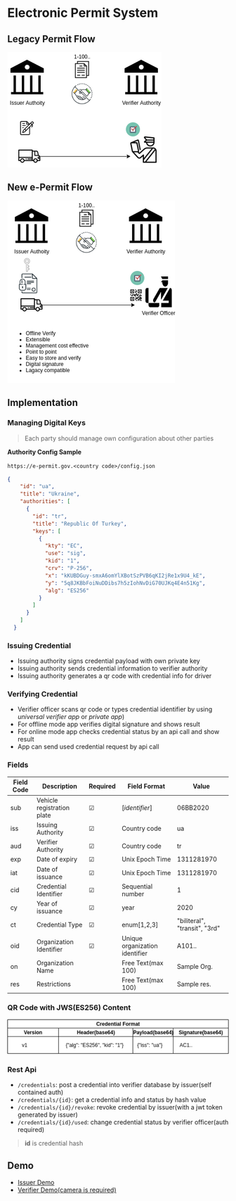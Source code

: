 # Electronic Permit System

## Legacy Permit Flow

![w:1200](img/e-permit-old-flow.png)

## New e-Permit Flow

![w:1200](img/e-permit-new-flow.png)

## Implementation

### Managing Digital Keys

> Each party should manage own configuration about other parties

**Authority Config Sample**

```https://e-permit.gov.<country code>/config.json```

```json
{
    "id": "ua",
    "title": "Ukraine",
    "authorities": [
      {
        "id": "tr",
        "title": "Republic Of Turkey",
        "keys": [
          {
            "kty": "EC",
            "use": "sig",
            "kid": "1",
            "crv": "P-256",
            "x": "kKUBDGuy-smxA6omYlXBotSzPVB6qKI2jRe1x9U4_kE",
            "y": "5q8JKBbFoiNuDDibs7h5zIohNvDiG70UJKq4E4n51Kg",
            "alg": "ES256"
          }
        ]
      }
    ]
  }
```

### Issuing Credential

- Issuing authority signs credential payload with own private key
- Issuing authority sends credential information to verifier authority
- Issuing authority generates a qr code with credential info for driver 

### Verifying Credential

- Verifier officer scans qr code or types credential identifier by using *universal verifier app* or *private app*)
- For offline mode app verifies digital signature and shows result
- For online mode app checks credential status by an api call and show result
- App can send used credential request by api call 



### Fields
| Field Code | Description | Required | Field Format | Value | 
| ----------- | ----------- | -------- | ------- | ------- | 
| sub | Vehicle registration plate | &#9745; |  [*identifier*] | 06BB2020 |
| iss | Issuing Authority |  &#9745; | Country code | ua |
| aud | Verifier Authority | &#9745; | Country code | tr |
| exp |  Date of expiry | &#9745; | Unix Epoch Time | 1311281970 |
| iat | Date of issuance | &#9745; | Unix Epoch Time | 1311281970 |
| cid | Credential Identifier | &#9745; | Sequential number | 1 |
| cy | Year of issuance | &#9745; | year | 2020 |
| ct | Credential Type | &#9745; | enum[1,2,3] | "biliteral", "transit", "3rd" |
| oid | Organization Identifier | &#9745; | Unique organization identifier | A101.. | 
| on | Organization Name | | Free Text(max 100) | Sample Org. |
| res | Restrictions | | Free Text(max 100) | Sample res. |


### QR Code with JWS(ES256) Content

![w:1200](img/e-permit-cred-format.png)



### Rest Api

- ```/credentials```: post a credential into verifier database by issuer(self contained auth) 
- ```/credentials/{id}```: get a credential info and status by hash value 
- ```/credentials/{id}/revoke```: revoke credential by issuer(with a jwt token generated by issuer)
- ```/credentials/{id}/used```: change credential status by verifier officer(auth required)

> **id** is credential hash

## Demo

- [Issuer Demo]( https://e-permit.github.io/demo/)
- [Verifier Demo(camera is required)]( https://e-permit.github.io/verify/)


